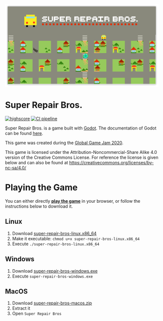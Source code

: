 ![](Assets/Graphics/logo/super_repair_bros.png)

Super Repair Bros.
==================

[![highscore](https://img.shields.io/badge/dynamic/json?color=success&label=highscore&query=%24.dreamlo.leaderboard.entry.0.score&url=http%3A%2F%2Fdreamlo.com%2Flb%2F5e37f0b3fe232612b8eac82f%2Fjson-desc)]()
[![CI pipeline](https://travis-ci.org/super-repair-bros/super-repair-bros.svg?branch=master)](https://travis-ci.org/super-repair-bros/super-repair-bros)

Super Repair Bros. is a game built with [Godot](https://godotengine.org/).
The documentation of Godot can be found [here](https://docs.godotengine.org/).

This game was created during the [Global Game Jam 2020](https://globalgamejam.org/2020/games/super-repair-bros-0).

This game is licensed under the Attribution-Noncommercial-Share Alike 4.0 version of the Creative Commons License.
For reference the license is given below and can also be found at https://creativecommons.org/licenses/by-nc-sa/4.0/

Playing the Game
================

You can either directly **[play the game](https://superrepairbros.de)** in your browser, or follow the instructions below to download it.

Linux
-----

1. Download [super-repair-bros-linux.x86_64](https://superrepairbros.de/super-repair-bros-linux.x86_64)
1. Make it executable: `chmod u+x super-repair-bros-linux.x86_64`
3. Execute `./super-repair-bros-linux.x86_64`

Windows
-------

1. Download [super-repair-bros-windows.exe](https://superrepairbros.de/super-repair-bros-windows.exe)
2. Execute `super-repair-bros-windows.exe`

MacOS
-----

1. Download [super-repair-bros-macos.zip](https://superrepairbros.de/super-repair-bros-macos.zip)
2. Extract it
3. Open `Super Repair Bros`
